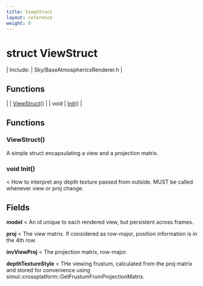 ```yaml
---
title: ViewStruct
layout: reference
weight: 0
---
```

struct ViewStruct
===

| Include: | Sky/BaseAtmosphericsRenderer.h |



Functions
---

|  | [ViewStruct](#ViewStruct)() |
| void | [Init](#Init)() |


Functions
---
<a name="ViewStruct"></a>
###  ViewStruct()
A simple struct encapsulating a view and a projection matrix.
<a name="Init"></a>
### void Init()
< How to interpret any depth texture passed from outside.
MUST be called whenever view or proj change.

Fields
---

**model**  < An id unique to each rendered view, but persistent across frames.

**proj**  < The view matrix. If considered as row-major, position information is in the 4th row.

**invViewProj**  < The projection matrix, row-major.

**depthTextureStyle**  < THe viewing frustum, calculated from the proj matrix and stored for convenience using simul::crossplatform::GetFrustumFromProjectionMatrix.
